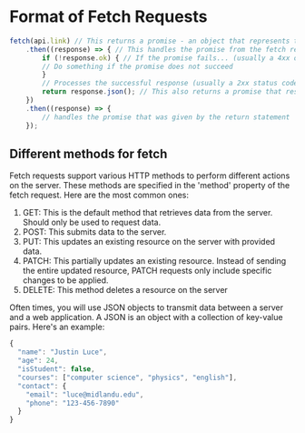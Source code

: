 # Format of Fetch Requests

```javascript
fetch(api.link) // This returns a promise - an object that represents the eventual completion (or failure) of an operation
    .then((response) => { // This handles the promise from the fetch request
        if (!response.ok) { // If the promise fails... (usually a 4xx or 5xx status code)
        // Do something if the promise does not succeed
        }
        // Processes the successful response (usually a 2xx status code)
        return response.json(); // This also returns a promise that resolves to the JSON object when parsing is complete
    })
    .then((response) => {
        // handles the promise that was given by the return statement
    });
```

## Different methods for fetch

Fetch requests support various HTTP methods to perform different actions on the server. These methods are specified in the 'method' property of the fetch request. Here are the most common ones:

1. GET: This is the default method that retrieves data from the server. Should only be used to request data.
2. POST: This submits data to the server.
3. PUT: This updates an existing resource on the server with provided data.
4. PATCH: This partially updates an existing resource. Instead of sending the entire updated resource, PATCH requests only include specific changes to be applied.
5. DELETE: This method deletes a resource on the server

Often times, you will use JSON objects to transmit data between a server and a web application. A JSON is an object with a collection of key-value pairs. Here's an example:

```javascript
{
  "name": "Justin Luce",
  "age": 24,
  "isStudent": false,
  "courses": ["computer science", "physics", "english"],
  "contact": {
    "email": "luce@midlandu.edu",
    "phone": "123-456-7890"
  }
}
```
